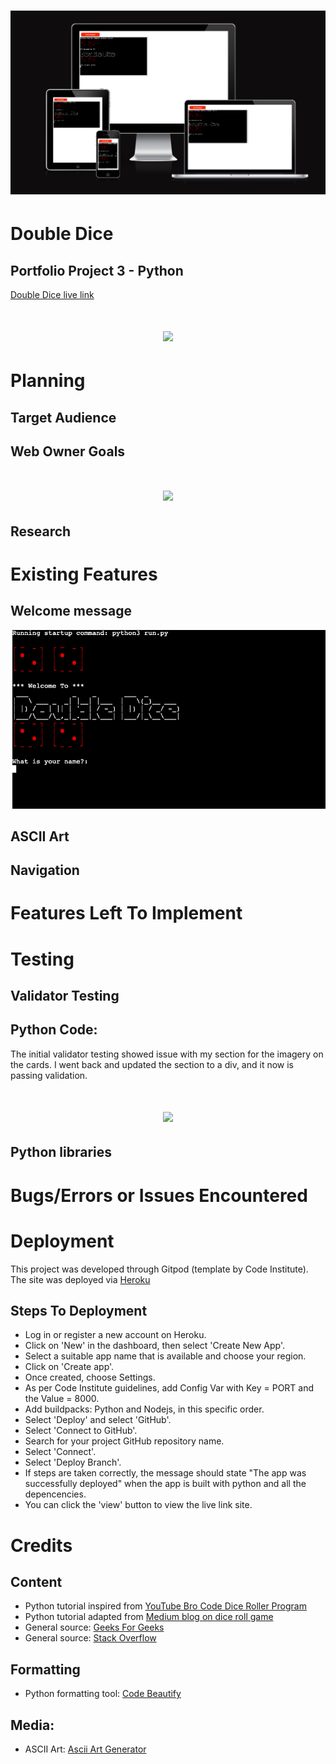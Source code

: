 <h1 align="center"><img src="assets/images/responsive.jpg"/></h1>

# Double Dice

## Portfolio Project 3 - Python

 <a href ="https://" target="_blank">Double Dice live link</a>

<h1 align="center"><img src="assets/images/"/></h1>

# Planning

## Target Audience


## Web Owner Goals





<h1 align="center"><img src="/assets/images/"/></h1>



## Research


# Existing Features

## Welcome message

<img src="/assets/images/welcome.jpg">

## ASCII Art







## Navigation



# Features Left To Implement


# Testing


## Validator Testing

## Python Code:
The initial validator testing showed issue with my section for the imagery on the cards. I went back and updated the section to a div, and it now is passing validation.
<h1 align="center"><img src="/assets/images/"/></h1>

## Python libraries


# Bugs/Errors or Issues Encountered


# Deployment

This project was developed through Gitpod (template by Code Institute).
The site was deployed via <a href ="https://heroku.com" target="_blank">Heroku</a>

## Steps To Deployment

- Log in or register a new account on Heroku.
- Click on 'New' in the dashboard, then select 'Create New App'.
- Select a suitable app name that is available and choose your region.
- Click on 'Create app'.
- Once created, choose Settings.
- As per Code Institute guidelines, add Config Var with Key = PORT and the Value = 8000.
- Add buildpacks: Python and Nodejs, in this specific order.
- Select 'Deploy' and select 'GitHub'.
- Select 'Connect to GitHub'.
- Search for your project GitHub repository name.
- Select 'Connect'.
- Select 'Deploy Branch'.
- If steps are taken correctly, the message should state "The app was successfully deployed" when the app is built with python and all the depencencies.
- You can click the 'view' button to view the live link site.


# Credits 

## Content

- Python tutorial inspired from <a href="https://www.youtube.com/watch?v=x-Ag2_bJ40Y&t=466s" target="_blank"> YouTube Bro Code Dice Roller Program</a>
- Python tutorial adapted from <a href="https://medium.com/@haseebzeeshan2010/multiple-dice-game-using-ascii-art-in-python-9f9ad4f63fd3" target="_blank">Medium blog on dice roll game</a>
- General source: <a href="https://www.geeksforgeeks.org" target="_blank">Geeks For Geeks</a>
- General source: <a href="https://www.stackoverflow.com" target="_blank">Stack Overflow</a>


## Formatting

- Python formatting tool: <a href="https://codebeautify.org/python-formatter-beautifier" target="_blank">Code Beautify</a>


## Media:

- ASCII Art: <a href="https://patorjk.com/software" target="_blank">Ascii Art Generator</a>

